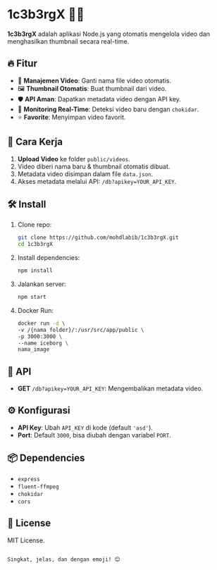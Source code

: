 # 1c3b3rgX 🎥🚀

**1c3b3rgX** adalah aplikasi Node.js yang otomatis mengelola video dan menghasilkan thumbnail secara real-time. 

## 🔥 Fitur

- 📂 **Manajemen Video**: Ganti nama file video otomatis.
- 🖼️ **Thumbnail Otomatis**: Buat thumbnail dari video.
- 🛡️ **API Aman**: Dapatkan metadata video dengan API key.
- 🔄 **Monitoring Real-Time**: Deteksi video baru dengan `chokidar`.
- ⭐ **Favorite**: Menyimpan video favorit.

## 🚀 Cara Kerja

1. **Upload Video** ke folder `public/videos`.
2. Video diberi nama baru & thumbnail otomatis dibuat.
3. Metadata video disimpan dalam file `data.json`.
4. Akses metadata melalui API: `/db?apikey=YOUR_API_KEY`.

## 🛠️ Install

1. Clone repo:
   ```bash
   git clone https://github.com/mohdlabib/1c3b3rgX.git
   cd 1c3b3rgX
   ```
2. Install dependencies:
   ```bash
   npm install
   ```
3. Jalankan server:
   ```bash
   npm start
   ```
4. Docker Run:
   ```bash
   docker run -d \
   -v /{nama folder}/:/usr/src/app/public \
   -p 3000:3000 \
   --name iceborg \
   nama_image
   ```

## 🔑 API

- **GET** `/db?apikey=YOUR_API_KEY`: Mengembalikan metadata video.

## ⚙️ Konfigurasi

- **API Key**: Ubah `API_KEY` di kode (default `'asd'`).
- **Port**: Default `3000`, bisa diubah dengan variabel `PORT`.

## 📦 Dependencies

- `express`
- `fluent-ffmpeg`
- `chokidar`
- `cors`

## 📜 License

MIT License.
```

Singkat, jelas, dan dengan emoji! 😊
